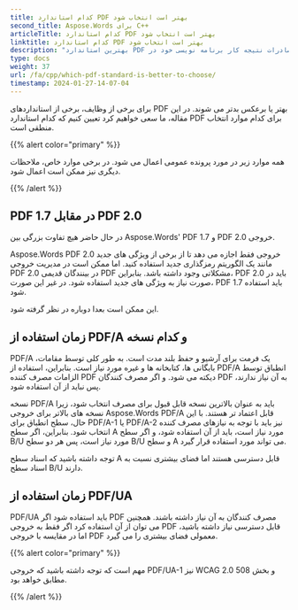 ```yaml
---
title: کدام استاندارد PDF بهتر است انتخاب شود
second_title: Aspose.Words برای C++
articleTitle: کدام استاندارد PDF بهتر است انتخاب شود
linktitle: کدام استاندارد PDF بهتر است انتخاب شود
description: "بهترین استاندارد PDF را برای صادرات نتیجه کار برنامه نویسی خود در C++ انتخاب کنید. کدام استاندارد PDF بهتر است– PDF 1.7, PDF 2.0, PDF/A-1, PDF/A-2, یا PDF/UA."
type: docs
weight: 37
url: /fa/cpp/which-pdf-standard-is-better-to-choose/
timestamp: 2024-01-27-14-07-04
---
```


برای برخی از وظایف، برخی از استانداردهای PDF بهتر یا برعکس بدتر می شوند. در این مقاله، ما سعی خواهیم کرد تعیین کنیم که کدام استاندارد PDF برای کدام موارد انتخاب منطقی است.

{{% alert color="primary" %}}

همه موارد زیر در مورد پرونده عمومی اعمال می شود. در برخی موارد خاص، ملاحظات دیگری نیز ممکن است اعمال شود.

{{% /alert %}}

## PDF 1.7 در مقابل PDF 2.0

در حال حاضر هیچ تفاوت بزرگی بین Aspose.Words' PDF 1.7 و PDF 2.0 خروجی.

Aspose.Words PDF 2.0 خروجی فقط اجازه می دهد تا از برخی از ویژگی های جدید مانند یک الگوریتم رمزگذاری جدید استفاده کنید. اما ممکن است در مدیریت خروجی PDF 2.0 در بینندگان قدیمی PDF مشکلاتی وجود داشته باشد. بنابراین، PDF 2.0 باید در صورت نیاز به ویژگی های جدید استفاده شود. در غیر این صورت، PDF 1.7 باید استفاده شود.

این ممکن است بعدا دوباره در نظر گرفته شود.

## زمان استفاده از PDF/A و کدام نسخه

PDF/A یک فرمت برای آرشیو و حفظ بلند مدت است. به طور کلی توسط مقامات، بایگانی ها، کتابخانه ها و غیره مورد نیاز است. بنابراین، استفاده از PDF/A انطباق توسط الزامات مصرف کننده PDF دیکته می شود. و اگر مصرف کنندگان PDF به آن نیاز ندارند، پس نباید از آن استفاده شود.

نسخه PDF/A باید به عنوان بالاترین نسخه قابل قبول برای مصرف انتخاب شود، زیرا نسخه های بالاتر برای خروجی Aspose.Words PDF/A قابل اعتماد تر هستند. با این حال، سطح انطباق برای PDF/A-1 یا PDF/A-2 نیز باید با توجه به نیازهای مصرف کننده انتخاب شود. بنابراین، اگر سطح A مورد نیاز است، باید از آن استفاده شود، و اگر سطح B/U مورد نیاز است، پس هر دو سطح B/U و سطح A می تواند مورد استفاده قرار گیرد.

توجه داشته باشید که اسناد سطح A قابل دسترسی هستند اما فضای بیشتری نسبت به اسناد سطح B/U دارند.

## زمان استفاده از PDF/UA

PDF/UA باید استفاده شود اگر PDF مصرف کنندگان به آن نیاز داشته باشند. همچنین می توان از آن استفاده کرد اگر فقط به خروجی PDF قابل دسترسی نیاز داشته باشید، اما در مقایسه با خروجی PDF معمولی فضای بیشتری را می گیرد.

{{% alert color="primary" %}}

مهم است که توجه داشته باشید که خروجی PDF/UA-1 نیز WCAG 2.0 و بخش 508 مطابق خواهد بود.

{{% /alert %}}
